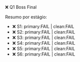❌ Q1 Boss Final

Resumo por estágio:
- ❌ S1: primary:FAIL | clean:FAIL
- ❌ S2: primary:FAIL | clean:FAIL
- ❌ S3: primary:FAIL | clean:FAIL
- ❌ S4: primary:FAIL | clean:FAIL
- ❌ S5: primary:FAIL | clean:FAIL
- ❌ S6: primary:FAIL | clean:FAIL
